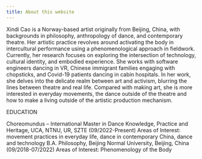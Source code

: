 ```yaml
---
title: About this website
---
```


Xindi Cao is a Norway-based artist originally from Beijing, China, with backgrounds in philosophy, anthropology of dance, and contemporary theatre. Her artistic practice revolves around activating the body in intercultural performance using a phenomenological approach in fieldwork. Currently, her research focuses on exploring the intersection of technology, cultural identity, and embodied experience. She works with software engineers dancing in VR, Chinese immigrant families engaging with chopsticks, and Covid-19 patients dancing in cabin hospitals. In her work, she delves into the delicate realm between art and activism, blurring the lines between theatre and real life. Compared with making art, she is more interested in everyday movements, the dance outside of the theatre and how to make a living outside of the artistic production mechanism.

EDUCATION

Choreomundus – International Master in Dance Knowledge, Practice and Heritage, UCA, NTNU, UR, SZTE (09/2022-Present)
Areas of Interest: movement practices in everyday life, dance in contemporary China, dance and technology
B.A. Philosophy, Beijing Normal University, Beijing, China (09/2018-07/2022)
Areas of Interest: Phenomenology of the Body
